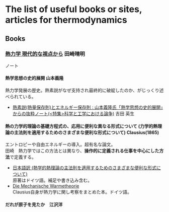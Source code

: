# The list of useful books or sites, articles for thermodynamics

## Books

### [熱力学 現代的な視点から](https://www.gakushuin.ac.jp/~881791/td/) 田崎晴明

ノート

#### 熱学思想の史的展開  山本義隆
熱力学発展の歴史。熱素説がなぜ支持され最終的に破綻したのか、がじっくり述べられている。
- [熱素説(熱量保存則)とエネルギー保存則 : 山本義隆氏「熱学思想の史的展開」からの抜粋ノート(<特集>科学と工学における論争)](https://www.jstage.jst.go.jp/article/jsmemag/113/1097/113_KJ00006253847/_article/-char/ja/) 吉田 英生

#### 熱の力学的理論の基礎方程式の、応用に便利な異なる形式について (力学的熱理論の主法則を適用するためのさまざまな便利な形式について) Clausius(1865)
エントロピーや自由エネルギーの導入。超有名な論文。  
田崎　熱力学ではこの方法とは異なり、**操作的に定義される仕事を中心にした方法**で定義する。
- [日本語訳 (熱学的熱理論の主法則を適用するためのさまざまな便利な形式について) ](http://fnorio.com/0213Clausius_1865/Clausius_1865.html)  
原著はドイツ語。補足や書き込み含む。
- [Die Mechanische Warmetheorie](http://fnorio.com/0213Clausius_1865/Clausius_Die_mechanische_Warmetheorie_1876.pdf)  
Clausius自身が熱力学に関し考察をまとめた本。ドイツ語。

#### だれが原子を見たか　江沢洋